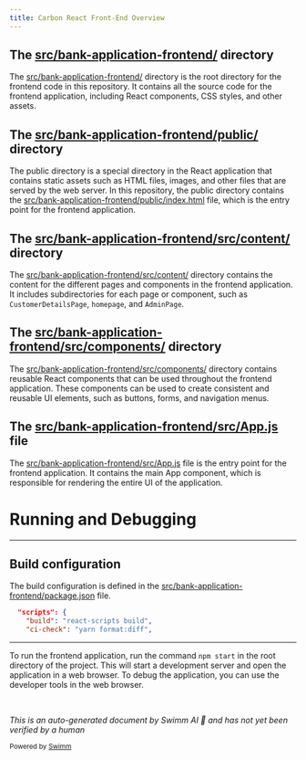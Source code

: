 ```yaml
---
title: Carbon React Front-End Overview
---
```

## The <SwmPath>[src/bank-application-frontend/](src/bank-application-frontend/)</SwmPath> directory

The <SwmPath>[src/bank-application-frontend/](src/bank-application-frontend/)</SwmPath> directory is the root directory for the frontend code in this repository. It contains all the source code for the frontend application, including React components, CSS styles, and other assets.

## The <SwmPath>[src/bank-application-frontend/public/](/src/bank-application-frontend/public/)</SwmPath> directory

The public directory is a special directory in the React application that contains static assets such as HTML files, images, and other files that are served by the web server. In this repository, the public directory contains the <SwmPath>[src/bank-application-frontend/public/index.html](src/bank-application-frontend/public/index.html)</SwmPath> file, which is the entry point for the frontend application.

## The <SwmPath>[src/bank-application-frontend/src/content/](src/bank-application-frontend/src/content/)</SwmPath> directory

The <SwmPath>[src/bank-application-frontend/src/content/](src/bank-application-frontend/src/content/)</SwmPath> directory contains the content for the different pages and components in the frontend application. It includes subdirectories for each page or component, such as <SwmToken path="/src/bank-application-frontend/src/App.js" pos="16:2:2" line-data="import CustomerDetailsPage from &#39;./content/CustomerDetailsPage&#39;;">`CustomerDetailsPage`</SwmToken>, <SwmToken path="src/bank-application-frontend/package.json" pos="7:2:2" line-data="  &quot;homepage&quot;: &quot;/webui-1.0/&quot;,">`homepage`</SwmToken>, and <SwmToken path="/src/bank-application-frontend/src/App.js" pos="13:2:2" line-data="import AdminPage from &#39;./content/AdminPage&#39;;">`AdminPage`</SwmToken>.

## The <SwmPath>[src/bank-application-frontend/src/components/](src/bank-application-frontend/src/components/)</SwmPath> directory

The <SwmPath>[src/bank-application-frontend/src/components/](src/bank-application-frontend/src/components/)</SwmPath> directory contains reusable React components that can be used throughout the frontend application. These components can be used to create consistent and reusable UI elements, such as buttons, forms, and navigation menus.

## The <SwmPath>[src/bank-application-frontend/src/App.js](src/bank-application-frontend/src/App.js)</SwmPath> file

The <SwmPath>[src/bank-application-frontend/src/App.js](src/bank-application-frontend/src/App.js)</SwmPath> file is the entry point for the frontend application. It contains the main App component, which is responsible for rendering the entire UI of the application.

# Running and Debugging

<SwmSnippet path="/src/bank-application-frontend/package.json" line="9">

---

## Build configuration

The build configuration is defined in the <SwmPath>[src/bank-application-frontend/package.json](src/bank-application-frontend/package.json)</SwmPath> file.

```json
  "scripts": {
    "build": "react-scripts build",
    "ci-check": "yarn format:diff",
```

---

</SwmSnippet>

To run the frontend application, run the command <SwmToken path="src/bank-application-frontend/yarn-error.log" pos="24:0:0" line-data="npm manifest: ">`npm`</SwmToken>` `<SwmToken path="src/bank-application-frontend/package.json" pos="17:2:2" line-data="    &quot;start&quot;: &quot;react-scripts start&quot;,">`start`</SwmToken> in the root directory of the project. This will start a development server and open the application in a web browser. To debug the application, you can use the developer tools in the web browser.

&nbsp;

*This is an auto-generated document by Swimm AI 🌊 and has not yet been verified by a human*

<SwmMeta version="3.0.0" repo-id="Z2l0aHViJTNBJTNBY2ljcy1iYW5raW5nLXNhbXBsZS1hcHBsaWNhdGlvbi1jYnNhLUlCTS1EZW1vJTNBJTNBU3dpbW0tRGVtbw==" repo-name="cics-banking-sample-application-cbsa"><sup>Powered by [Swimm](https://app.swimm.io/)</sup></SwmMeta>
